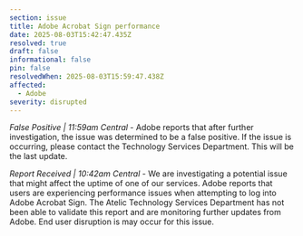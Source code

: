 ```yaml
---
section: issue
title: Adobe Acrobat Sign performance
date: 2025-08-03T15:42:47.435Z
resolved: true
draft: false
informational: false
pin: false
resolvedWhen: 2025-08-03T15:59:47.438Z
affected:
  - Adobe
severity: disrupted
---
```

*False Positive | 11:59am Central* - Adobe reports that after further investigation, the issue was determined to be a false positive. If the issue is occurring, please contact the Technology Services Department. This will be the last update.

*Report Received | 10:42am Central* - We are investigating a potential issue that might affect the uptime of one of our services. Adobe reports that users are experiencing performance issues when attempting to log into Adobe Acrobat Sign. The Atelic Technology Services Department has not been able to validate this report and are monitoring further updates from Adobe. End user disruption is may occur for this issue.